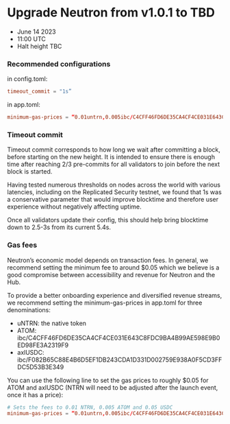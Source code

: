 # Upgrade Neutron from v1.0.1 to TBD

* June 14 2023
* 11:00 UTC
* Halt height TBC

### Recommended configurations

in config.toml:
```toml
timeout_commit = "1s”
```

in app.toml:
```toml
minimum-gas-prices = “0.01untrn,0.005ibc/C4CFF46FD6DE35CA4CF4CE031E643C8FDC9BA4B99AE598E9B0ED98FE3A2319F9,0.05ibc/F082B65C88E4B6D5EF1DB243CDA1D331D002759E938A0F5CD3FFDC5D53B3E349"
```

### Timeout commit

Timeout commit corresponds to how long we wait after committing a block, before starting on the new height. It is intended to ensure there is enough time after reaching 2/3 pre-commits for all validators to join before the next block is started. 

Having tested numerous thresholds on nodes across the world with various latencies, including on the Replicated Security testnet, we found that 1s was a conservative parameter that would improve blocktime and therefore user experience without negatively affecting uptime.

Once all validators update their config, this should help bring blocktime down to 2.5-3s from its current 5.4s.

### Gas fees

Neutron’s economic model depends on transaction fees. In general, we recommend setting the minimum fee to around $0.05 which we believe is a good compromise between accessibility and revenue for Neutron and the Hub. 

To provide a better onboarding experience and diversified revenue streams, we recommend setting the minimum-gas-prices in app.toml for three denominations:

* uNTRN: the native token
* ATOM: ibc/C4CFF46FD6DE35CA4CF4CE031E643C8FDC9BA4B99AE598E9B0ED98FE3A2319F9
* axlUSDC: ibc/F082B65C88E4B6D5EF1DB243CDA1D331D002759E938A0F5CD3FFDC5D53B3E349

You can use the following line to set the gas prices to roughly $0.05 for ATOM and axlUSDC (NTRN will need to be adjusted after the launch event, once it has a price):

```toml
# Sets the fees to 0.01 NTRN, 0.005 ATOM and 0.05 USDC
minimum-gas-prices = “0.01untrn,0.005ibc/C4CFF46FD6DE35CA4CF4CE031E643C8FDC9BA4B99AE598E9B0ED98FE3A2319F9,0.05ibc/F082B65C88E4B6D5EF1DB243CDA1D331D002759E938A0F5CD3FFDC5D53B3E349"
```
